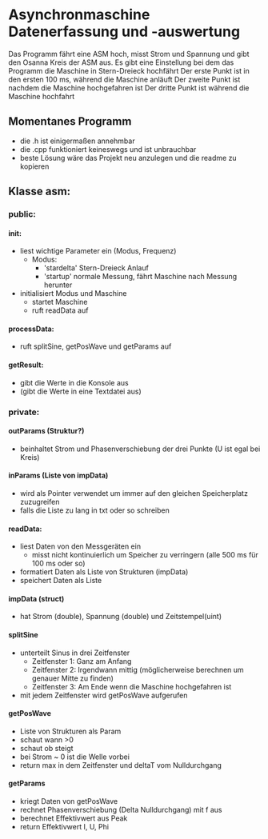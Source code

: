 # Asynchronmaschine Datenerfassung und -auswertung

Das Programm fährt eine ASM hoch, misst Strom und Spannung und gibt den Osanna Kreis der ASM aus.
Es gibt eine Einstellung bei dem das Programm die Maschine in Stern-Dreieck hochfährt
Der erste Punkt ist in den ersten 100 ms, während die Maschine anläuft
Der zweite Punkt ist nachdem die Maschine hochgefahren ist
Der dritte Punkt ist während die Maschine hochfahrt

## Momentanes Programm 
- die .h ist einigermaßen annehmbar
- die .cpp funktioniert keineswegs und ist unbrauchbar
- beste Lösung wäre das Projekt neu anzulegen und die readme zu kopieren

## Klasse asm:

### public:

#### init:
- liest wichtige Parameter ein (Modus, Frequenz)
	+ Modus: 
		* 'stardelta' Stern-Dreieck Anlauf
		* 'startup' normale Messung, fährt Maschine nach Messung herunter
- initialisiert Modus und Maschine
	+ startet Maschine
	+ ruft readData auf

#### processData:
- ruft splitSine, getPosWave und getParams auf

#### getResult: 
- gibt die Werte in die Konsole aus
- (gibt die Werte in eine Textdatei aus)

### private:

#### outParams (Struktur?)
- beinhaltet Strom und Phasenverschiebung der drei Punkte (U ist egal bei Kreis)

#### inParams (Liste von impData)
- wird als Pointer verwendet um immer auf den gleichen Speicherplatz zuzugreifen
- falls die Liste zu lang in txt oder so schreiben

#### readData:
- liest Daten von den Messgeräten ein
	+ misst nicht kontinuierlich um Speicher zu verringern (alle 500 ms für 100 ms oder so)
- formatiert Daten als Liste von Strukturen (impData)
- speichert Daten als Liste

#### impData (struct)
- hat Strom (double), Spannung (double) und Zeitstempel(uint)

#### splitSine 
- unterteilt Sinus in drei Zeitfenster
	+ Zeitfenster 1: Ganz am Anfang 
	+ Zeitfenster 2: Irgendwann mittig (möglicherweise berechnen um genauer Mitte zu finden)
	+ Zeitfenster 3: Am Ende wenn die Maschine hochgefahren ist
- mit jedem Zeitfenster wird getPosWave aufgerufen  

#### getPosWave
- Liste von Strukturen als Param
- schaut wann >0
- schaut ob steigt
- bei Strom ~ 0 ist die Welle vorbei
- return max in dem Zeitfenster und deltaT vom Nulldurchgang

#### getParams
- kriegt Daten von getPosWave
- rechnet Phasenverschiebung (Delta Nulldurchgang) mit f aus
- berechnet Effektivwert aus Peak
- return Effektivwert I, U, Phi
